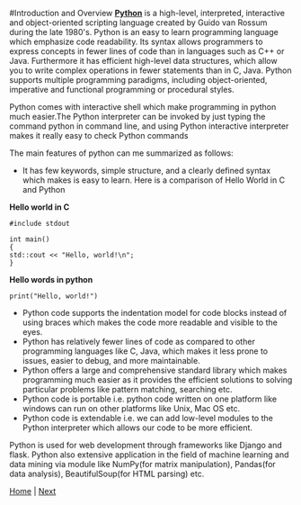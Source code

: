 #Introduction and Overview
[__Python__](https://www.python.org/) is a high-level, interpreted, interactive and object-oriented scripting language created by Guido van Rossum during the late 1980's. Python is an easy to learn programming language which emphasize  code readability.
Its syntax allows programmers to express concepts in fewer lines of code than in languages such as C++ or Java. Furthermore it has efficient high-level data structures, which allow you to write complex operations in fewer statements than in C, Java. 
Python supports multiple programming paradigms, including object-oriented, imperative and functional programming or procedural styles. 
 
Python comes with interactive shell which make programming in python much easier.The Python interpreter can be invoked by just typing the command python in command line, and using Python interactive interpreter makes it really easy to check Python commands

The main features of python can me summarized as follows:

* It has few keywords, simple structure, and a clearly defined syntax which makes is easy to learn. Here is a comparison of Hello World in C and Python

__Hello world in C__  
  ```
  #include stdout
 
int main()
{
 std::cout << "Hello, world!\n";
}
  ```
__Hello words in python__
  
  ```
  print("Hello, world!")
  ```  
* Python code supports the indentation model for code blocks instead of using braces which makes the code more readable and visible to the eyes.
* Python has relatively fewer lines of code as compared to other programming languages like C, Java, which makes it less prone to issues, easier to debug, and more maintainable.
* Python offers a large and comprehensive standard library which makes programming much easier as it provides the efficient solutions to solving  particular problems like pattern matching, searching etc.
* Python code is portable i.e. python code written on one platform like windows can run on other platforms like Unix, Mac OS etc.
* Python code is extendable i.e. we can add low-level modules to the Python interpreter which allows our code to be more efficient.

Python is used for web development through frameworks like Django and flask. Python also extensive application in the field of machine learning and data mining via module like NumPy(for matrix manipulation), Pandas(for data analysis), BeautifulSoup(for HTML parsing) etc. 

[Home](https://github.com/joed7/Python)  |  [Next](https://github.com/joed7/fose_python/blob/master/varaible.md)
